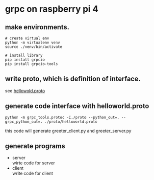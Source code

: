 # grpc on raspberry pi 4 

## make environments.
```
# create virtual env
python -m virtualenv venv
source ./venv/bin/activate

# install library
pip install grpcio
pip install grpcio-tools
```

## write proto, which is definition of interface.
see [hellowold.proto](./proto/hellowold.proto)


## generate code interface with helloworld.proto
```
python -m grpc_tools.protoc -I./proto --python_out=. --grpc_python_out=. ./proto/helloworld.proto
```

this code will generate greeter_client.py and greeter_server.py

## generate programs
- server  
wirte code for server
- client  
write code for client

